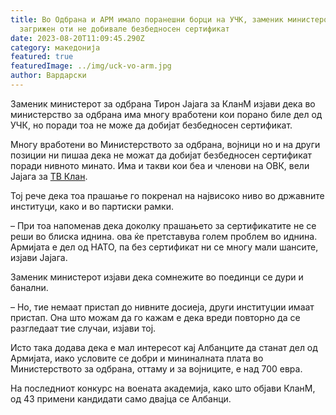 ```yaml
---
title: Во Одбрана и АРМ имало поранешни борци на УЧК, заменик министерот
  загрижен оти не добивале безбедносен сертификат
date: 2023-08-20T11:09:45.290Z
category: македонија
featured: true
featuredImage: ../img/uck-vo-arm.jpg
author: Вардарски
---
```

<!--StartFragment-->

Заменик министерот за одбрана Тирон Јајага за КланМ изјави дека во министерство за одбрана има многу вработени кои порано биле дел од УЧК, но поради тоа не може да добијат безбедносен сертификат.

Многу вработени во Министерството за одбрана, војници но и на други позиции ни пишаа дека не можат да добијат безбедносен сертификат поради нивното минато. Има и такви кои беа и членови на ОВК, вели Јајага за [ТВ Клан](https://klanmacedonia.mk/shume-punonjes-nuk-mund-te-marrin-certifikate-sigurie-per-shkak-se-kane-qene-edhe-pjesetare-te-uck-se-ja-si-pergjigjet-tiron-jajaga/).

Тој рече дека тоа прашање го покренал на највисоко ниво во државните институци, како и во партиски рамки.

– При тоа напоменав дека доколку прашањето за сертификатите не се реши во блиска иднина. ова ќе претставува голем проблем во иднина. Армијата е дел од НАТО, па без сертификат ни се многу мали шансите, изјави Јајага.

<!--EndFragment--><!--StartFragment-->

Заменик министерот изјави дека сомнежите во поединци се дури и банални.

– Но, тие немаат пристап до нивните досиеја, други институции имаат пристап. Она што можам да го кажам е дека вреди повторно да се разгледаат тие случаи, изјави тој.

Исто така додава дека е мал интересот кај Албанците да станат дел од Армијата, иако условите се добри и мининалната плата во Министерството за одбрана, оттаму и за војниците, е над 700 евра.

На последниот конкурс на воената академија, како што објави КланМ, од 43 примени кандидати само двајца се Албанци.

<!--EndFragment-->